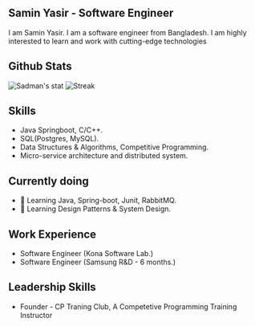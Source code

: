 ## Samin Yasir - Software Engineer
I am Samin Yasir. I am a software engineer from Bangladesh. I am highly interested to learn and work with cutting-edge technologies

## Github Stats
![Sadman's stat](https://github-readme-stats.vercel.app/api?username=Heisenberg71&show_icons=true&count_private=true)
![Streak](https://github-readme-streak-stats.herokuapp.com/?user=Heisenberg71)

## Skills
* Java Springboot, C/C++.
* SQL(Postgres, MySQL).
* Data Structures & Algorithms, Competitive Programming.
* Micro-service architecture and distributed system.
  
## Currently doing
- 🔭 Learning Java, Spring-boot, Junit, RabbitMQ.
- 🌱 Learning Design Patterns & System Design. 

## Work Experience
* Software Engineer (Kona Software Lab.)
* Software Engineer (Samsung R&D - 6 months.)

## Leadership Skills
* Founder - CP Traning Club, A Competetive Programming Training Instructor
